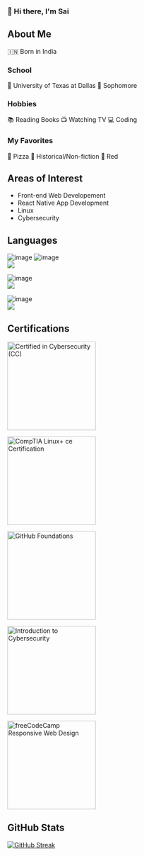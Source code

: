### 👋 Hi there, I'm Sai

## About Me
🇮🇳 Born in India

### School
🏫 University of Texas at Dallas
📓 Sophomore

### Hobbies
📚 Reading Books
📺 Watching TV
💻 Coding

### My Favorites 
🍕 Pizza
📖 Historical/Non-fiction
🔴 Red

## Areas of Interest 

- Front-end Web Developement
- React Native App Development
- Linux
- Cybersecurity

## Languages

![image](https://img.shields.io/badge/HTML5-E34F26?style=for-the-badge&logo=html5&logoColor=white) ![image](https://img.shields.io/badge/CSS3-1572B6?style=for-the-badge&logo=css3&logoColor=white)     
![](https://geps.dev/progress/90)

![image](https://img.shields.io/badge/Swift-FA7343?style=for-the-badge&logo=swift&logoColor=white)  
![](https://geps.dev/progress/70)

![image](https://img.shields.io/badge/Python-FFD43B?style=for-the-badge&logo=python&logoColor=blue)  
![](https://geps.dev/progress/50)

## Certifications

<a href="https://www.credly.com/badges/7cf02663-5e63-4176-8b58-129b40bb9901/public_url"><img src="https://github.com/user-attachments/assets/cd4cce19-74a0-4a9a-b69f-87144d5e89c1" alt="Certified in Cybersecurity (CC)" width="200" height="200"> </a>

<a href="https://www.credly.com/badges/fb63bfda-623c-4799-8ad0-bb10cec53c29/public_url"><img src="https://github.com/saip9/saip9/assets/89651922/80882848-ef05-43ec-8e70-01c0bdf878e7" alt="CompTIA Linux+ ce Certification" width="200" height="200"> </a>

<a href="https://www.credly.com/badges/c184e485-5719-46a0-8dea-a19394cde473/public_url"><img src="https://github.com/saip9/saip9/assets/89651922/5d66b1ef-9892-4f51-99a8-cd709f697ae6" alt="GitHub Foundations" width="200" height="200"> </a>

<a href="https://www.credly.com/badges/f0d569e7-1072-4400-b80d-dae903202c7f/public_url"><img src="https://github.com/saip9/saip9/assets/89651922/1a6820bd-a5de-4bb9-be9c-450bfa9eb6ce" alt="Introduction to Cybersecurity" width="200" height="200"> </a>

<a href="https://www.freecodecamp.org/certification/fcc6f4e100e-a364-4352-ab7c-3c48ef139bad/responsive-web-design"><img src="https://github.com/saip9/saip9/assets/89651922/8f1969f8-7f21-4aad-aba6-dfaa862750f4" alt="freeCodeCamp Responsive Web Design" width="200" height="200"> </a>






## GitHub Stats

[![GitHub Streak](https://streak-stats.demolab.com?user=saip9)](https://git.io/streak-stats)


<!--
**saip9/saip9** is a ✨ _special_ ✨ repository because its `README.md` (this file) appears on your GitHub profile.

Here are some ideas to get you started:

- 🔭 I’m currently working on ...
- 🌱 I’m currently learning ...
- 👯 I’m looking to collaborate on ...
- 🤔 I’m looking for help with ...
- 💬 Ask me about ...
- 📫 How to reach me: ...
- 😄 Pronouns: ...
- ⚡ Fun fact: ...
-->
